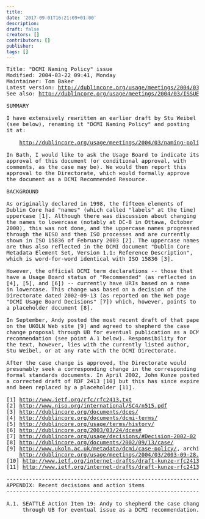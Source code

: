 ```yaml
---
title: 
date: '2017-09-01T16:21:09+01:00'
description: 
draft: false
creators: []
contributors: []
publisher: 
tags: []
---
```


<pre>
Title: "DCMI Naming Policy" issue
Modified: 2004-03-22 09:41, Monday
Maintainer: Tom Baker
Latest version: <a href="/usage/meetings/2004/03/ISSUES/docs-naming/">http://dublincore.org/usage/meetings/2004/03/ISSUES/docs-naming/</a>
See also: <a href="/usage/meetings/2004/03/ISSUES/">http://dublincore.org/usage/meetings/2004/03/ISSUES/</a>

SUMMARY

I have extensively rewritten an earlier draft by Stu Weibel
(see below), renaming it "DCMI Naming Policy" and posting
it at:

    <a href="/usage/meetings/2004/03/naming-policy.html">http://dublincore.org/usage/meetings/2004/03/naming-policy.html</a>

In Bath, I would like to ask the Usage Board to indicate its
approval of this document (or conditional approval, with
comments, as the case may be). We would then report this
approval to the Directorate, which would formally approve
the document as a DCMI Recommended Resource.

BACKGROUND

As originally declared in 1998, the fifteen elements of
Dublin Core had "names" (which called "labels" at the time) in
uppercase [1]. Although there was discussion about changing
the names to lowercase (notably at DC-8 in Ottawa, October
2000), this was not done, and the uppercase names progressed
through the NISO and then ISO processes and are currently
shown in ISO 15836 of February 2003 [2]. The uppercase names
are thus also reflected in the DCMI document "Dublin Core
Metadata Element Set, Version 1.1: Reference Description",
which is word-for-word identical with ISO 15836 [3].

However, the official DCMI term declarations -- those that
have a Usage Board status of "Recommended" (as reflected in
[4], [5], and [6]) -- currently have URIs based on a name
in lowercase. This change was based on a decision of the
Directorate dated 2002-09-13 (as reported on the Web page
"DCMI Usage Board Decisions" [7]) which, however, points to
a placeholder document [8].

In September, Andy posted the most recent draft of that paper
on the UKOLN Web site [9] and agreed to shepherd the case
change proposal through UB for eventual publication as a DCMI
recommendation (see point A.1 below). Responsibility for
the text, however, lies with the currently listed author,
Stu Weibel, or at any rate with the DCMI Directorate.

After the case change is approved, the Directorate would
presumably seek a corresponding change in the corresponding
formal standards documents. In April 2002, John Kunze posted
a corrected draft of RDF 2413 [10] but this has since expired
and been replaced by a placeholder [11].

[1] <a href="http://www.ietf.org/rfc/rfc2413.txt">http://www.ietf.org/rfc/rfc2413.txt</a> 
[2] <a href="http://www.niso.org/international/SC4/n515.pdf">http://www.niso.org/international/SC4/n515.pdf</a>
[3] <a href="/documents/dces/">http://dublincore.org/documents/dces/</a>
[4] <a href="/documents/dcmi-terms/">http://dublincore.org/documents/dcmi-terms/</a>
[5] <a href="/usage/terms/history/">http://dublincore.org/usage/terms/history/</a>
[6] <a href="/2003/03/24/dces#">http://dublincore.org/2003/03/24/dces#</a>
[7] <a href="/usage/decisions/#Decision-2002-02">http://dublincore.org/usage/decisions/#Decision-2002-02</a>
[8] <a href="/documents/2002/09/13/case/">http://dublincore.org/documents/2002/09/13/case/</a>
[9] <a href="http://www.ukoln.ac.uk/metadata/dcmi/case-policy/">http://www.ukoln.ac.uk/metadata/dcmi/case-policy/</a>, archived as:
    <a href="/usage/meetings/2004/03/2003-09-28.case-policy.html">http://dublincore.org/usage/meetings/2004/03/2003-09-28.case-policy.html</a>
[10] <a href="http://www.ietf.org/internet-drafts/draft-kunze-rfc2413bis-01.txt">http://www.ietf.org/internet-drafts/draft-kunze-rfc2413bis-01.txt</a>
[11] <a href="http://www.ietf.org/internet-drafts/draft-kunze-rfc2413bis-02.txt">http://www.ietf.org/internet-drafts/draft-kunze-rfc2413bis-02.txt</a>

------------------------------------------------------------------------
APPENDIX: Recent decisions and action items
------------------------------------------------------------------------

A.1. SEATTLE Action Item 19: Andy to shepherd the case change proposal
     through UB for eventual issue as a DCMI recommendation.

</pre>
